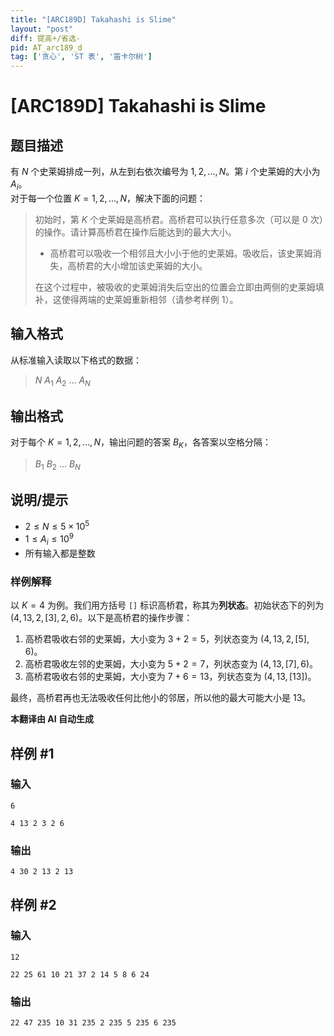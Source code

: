 ```yaml
---
title: "[ARC189D] Takahashi is Slime"
layout: "post"
diff: 提高+/省选-
pid: AT_arc189_d
tag: ['贪心', 'ST 表', '笛卡尔树']
---
```


# [ARC189D] Takahashi is Slime

## 题目描述

有 $N$ 个史莱姆排成一列，从左到右依次编号为 $1, 2, \ldots, N$。第 $i$ 个史莱姆的大小为 $A_i$。  
对于每一个位置 $K = 1, 2, \ldots, N$，解决下面的问题：

> 初始时，第 $K$ 个史莱姆是高桥君。高桥君可以执行任意多次（可以是 $0$ 次）的操作。请计算高桥君在操作后能达到的最大大小。
>
> - 高桥君可以吸收一个相邻且大小小于他的史莱姆。吸收后，该史莱姆消失，高桥君的大小增加该史莱姆的大小。
>
> 在这个过程中，被吸收的史莱姆消失后空出的位置会立即由两侧的史莱姆填补，这使得两端的史莱姆重新相邻（请参考样例 1）。

## 输入格式

从标准输入读取以下格式的数据：

> $N$ $A_1$ $A_2$ $\ldots$ $A_N$

## 输出格式

对于每个 $K = 1, 2, \ldots, N$，输出问题的答案 $B_K$，各答案以空格分隔：

> $B_1$ $B_2$ $\ldots$ $B_N$

## 说明/提示

- $2 \leq N \leq 5 \times 10^5$
- $1 \leq A_i \leq 10^9$
- 所有输入都是整数

### 样例解释

以 $K = 4$ 为例。我们用方括号 `[]` 标识高桥君，称其为**列状态**。初始状态下的列为 $(4, 13, 2, [3], 2, 6)$。以下是高桥君的操作步骤：
1. 高桥君吸收右邻的史莱姆，大小变为 $3 + 2 = 5$，列状态变为 $(4, 13, 2, [5], 6)$。
2. 高桥君吸收左邻的史莱姆，大小变为 $5 + 2 = 7$，列状态变为 $(4, 13, [7], 6)$。
3. 高桥君吸收右邻的史莱姆，大小变为 $7 + 6 = 13$，列状态变为 $(4, 13, [13])$。

最终，高桥君再也无法吸收任何比他小的邻居，所以他的最大可能大小是 $13$。

 **本翻译由 AI 自动生成**

## 样例 #1

### 输入

```
6
4 13 2 3 2 6
```

### 输出

```
4 30 2 13 2 13
```

## 样例 #2

### 输入

```
12
22 25 61 10 21 37 2 14 5 8 6 24
```

### 输出

```
22 47 235 10 31 235 2 235 5 235 6 235
```

